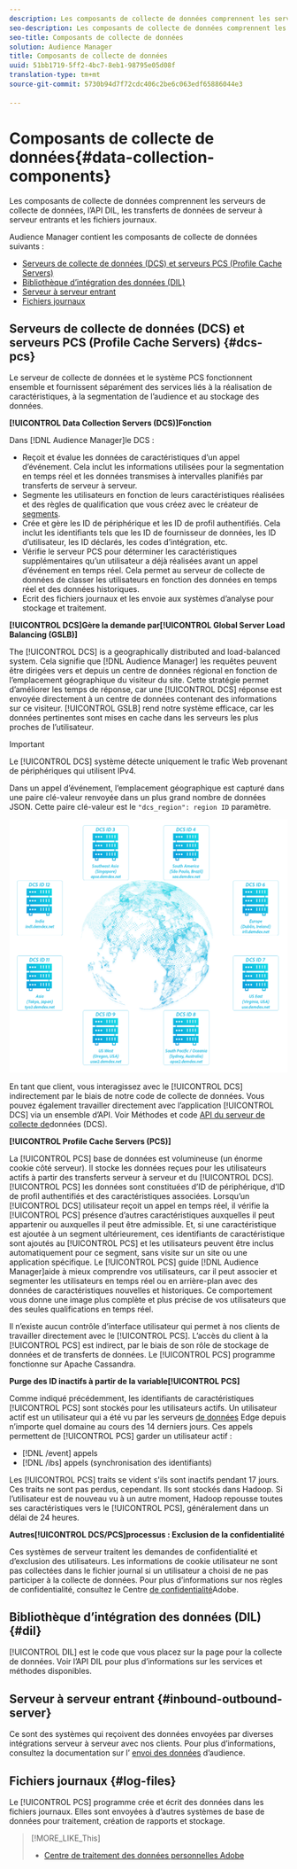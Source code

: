 ```yaml
---
description: Les composants de collecte de données comprennent les serveurs de collecte de données, l’API DIL, les transferts de données de serveur à serveur entrants et les fichiers journaux.
seo-description: Les composants de collecte de données comprennent les serveurs de collecte de données, l’API DIL, les transferts de données de serveur à serveur entrants et les fichiers journaux.
seo-title: Composants de collecte de données
solution: Audience Manager
title: Composants de collecte de données
uuid: 51bb1719-5ff2-4bc7-8eb1-98795e05d08f
translation-type: tm+mt
source-git-commit: 5730b94d7f72cdc406c2be6c063edf65886044e3

---
```



# Composants de collecte de données{#data-collection-components}

Les composants de collecte de données comprennent les serveurs de collecte de données, l’API DIL, les transferts de données de serveur à serveur entrants et les fichiers journaux.

<!-- 

c_compcollect.xml

 -->

Audience Manager contient les composants de collecte de données suivants :

* [Serveurs de collecte de données (DCS) et serveurs PCS (Profile Cache Servers)](../../reference/system-components/components-data-collection.md#dcs-pcs)
* [Bibliothèque d’intégration des données (DIL)](../../reference/system-components/components-data-collection.md#dil)
* [Serveur à serveur entrant](../../reference/system-components/components-data-collection.md#inbound-outbound-server)
* [Fichiers journaux](../../reference/system-components/components-data-collection.md#log-files)

## Serveurs de collecte de données (DCS) et serveurs PCS (Profile Cache Servers) {#dcs-pcs}

Le serveur de collecte de données et le système PCS fonctionnent ensemble et fournissent séparément des services liés à la réalisation de caractéristiques, à la segmentation de l’audience et au stockage des données.

**[!UICONTROL Data Collection Servers (DCS)]Fonction**

Dans [!DNL Audience Manager]le DCS :

* Reçoit et évalue les données de caractéristiques d’un appel d’événement. Cela inclut les informations utilisées pour la segmentation en temps réel et les données transmises à intervalles planifiés par transferts de serveur à serveur.
* Segmente les utilisateurs en fonction de leurs caractéristiques réalisées et des règles de qualification que vous créez avec le créateur de [segments](../../features/segments/segment-builder.md).
* Crée et gère les ID de périphérique et les ID de profil authentifiés. Cela inclut les identifiants tels que les ID de fournisseur de données, les ID d’utilisateur, les ID déclarés, les codes d’intégration, etc.
* Vérifie le serveur PCS pour déterminer les caractéristiques supplémentaires qu’un utilisateur a déjà réalisées avant un appel d’événement en temps réel. Cela permet au serveur de collecte de données de classer les utilisateurs en fonction des données en temps réel et des données historiques.
* Ecrit des fichiers journaux et les envoie aux systèmes d’analyse pour stockage et traitement.

**[!UICONTROL DCS]Gère la demande par[!UICONTROL Global Server Load Balancing (GSLB)]**

The [!UICONTROL DCS] is a geographically distributed and load-balanced system. Cela signifie que [!DNL Audience Manager] les requêtes peuvent être dirigées vers et depuis un centre de données régional en fonction de l’emplacement géographique du visiteur du site. Cette stratégie permet d’améliorer les temps de réponse, car une [!UICONTROL DCS] réponse est envoyée directement à un centre de données contenant des informations sur ce visiteur. [!UICONTROL GSLB] rend notre système efficace, car les données pertinentes sont mises en cache dans les serveurs les plus proches de l’utilisateur.

>[!IMPORTANT]
>
>Le [!UICONTROL DCS] système détecte uniquement le trafic Web provenant de périphériques qui utilisent IPv4.

Dans un appel d’événement, l’emplacement géographique est capturé dans une paire clé-valeur renvoyée dans un plus grand nombre de données JSON. Cette paire clé-valeur est le `"dcs_region": region ID` paramètre.

![](assets/dcs-map.png)

En tant que client, vous interagissez avec le [!UICONTROL DCS] indirectement par le biais de notre code de collecte de données. Vous pouvez également travailler directement avec l’application [!UICONTROL DCS] via un ensemble d’API. Voir Méthodes et code [API du serveur de collecte de](../../api/dcs-intro/dcs-event-calls/dcs-event-calls.md)données (DCS).

**[!UICONTROL Profile Cache Servers (PCS)]**

La [!UICONTROL PCS] base de données est volumineuse (un énorme cookie côté serveur). Il stocke les données reçues pour les utilisateurs actifs à partir des transferts serveur à serveur et du [!UICONTROL DCS]. [!UICONTROL PCS] les données sont constituées d’ID de périphérique, d’ID de profil authentifiés et des caractéristiques associées. Lorsqu’un [!UICONTROL DCS] utilisateur reçoit un appel en temps réel, il vérifie la [!UICONTROL PCS] présence d’autres caractéristiques auxquelles il peut appartenir ou auxquelles il peut être admissible. Et, si une caractéristique est ajoutée à un segment ultérieurement, ces identifiants de caractéristique sont ajoutés au [!UICONTROL PCS] et les utilisateurs peuvent être inclus automatiquement pour ce segment, sans visite sur un site ou une application spécifique. Le [!UICONTROL PCS] guide [!DNL Audience Manager]aide à mieux comprendre vos utilisateurs, car il peut associer et segmenter les utilisateurs en temps réel ou en arrière-plan avec des données de caractéristiques nouvelles et historiques. Ce comportement vous donne une image plus complète et plus précise de vos utilisateurs que des seules qualifications en temps réel.

Il n’existe aucun contrôle d’interface utilisateur qui permet à nos clients de travailler directement avec le [!UICONTROL PCS]. L’accès du client à la [!UICONTROL PCS] est indirect, par le biais de son rôle de stockage de données et de transferts de données. Le [!UICONTROL PCS] programme fonctionne sur Apache Cassandra.

**Purge des ID inactifs à partir de la variable[!UICONTROL PCS]**

Comme indiqué précédemment, les identifiants de caractéristiques [!UICONTROL PCS] sont stockés pour les utilisateurs actifs. Un utilisateur actif est un utilisateur qui a été vu par les serveurs [de données](../../reference/system-components/components-edge.md) Edge depuis n’importe quel domaine au cours des 14 derniers jours. Ces appels permettent de [!UICONTROL PCS] garder un utilisateur actif :

* [!DNL /event] appels
* [!DNL /ibs] appels (synchronisation des identifiants)

<!-- 

Removed /dpm calls from the bulleted list. /dpm calls have been deprecated.

 -->

Les [!UICONTROL PCS] traits se vident s'ils sont inactifs pendant 17 jours. Ces traits ne sont pas perdus, cependant. Ils sont stockés dans Hadoop. Si l’utilisateur est de nouveau vu à un autre moment, Hadoop repousse toutes ses caractéristiques vers le [!UICONTROL PCS], généralement dans un délai de 24 heures.

**Autres[!UICONTROL DCS/PCS]processus : Exclusion de la confidentialité**

Ces systèmes de serveur traitent les demandes de confidentialité et d’exclusion des utilisateurs. Les informations de cookie utilisateur ne sont pas collectées dans le fichier journal si un utilisateur a choisi de ne pas participer à la collecte de données. Pour plus d’informations sur nos règles de confidentialité, consultez le Centre [de confidentialité](https://www.adobe.com/privacy/advertising-services.html)Adobe.

## Bibliothèque d’intégration des données (DIL){#dil} 

[!UICONTROL DIL] est le code que vous placez sur la page pour la collecte de données. Voir l’API [](../../dil/dil-overview.md) DIL pour plus d’informations sur les services et méthodes disponibles.

## Serveur à serveur entrant {#inbound-outbound-server}

Ce sont des systèmes qui reçoivent des données envoyées par diverses intégrations serveur à serveur avec nos clients. Pour plus d’informations, consultez la documentation sur l’ [envoi des données](/help/using/integration/sending-audience-data/real-time-data-integration/real-time-tech-specs.md) d’audience.

## Fichiers journaux {#log-files}

Le [!UICONTROL PCS] programme crée et écrit des données dans les fichiers journaux. Elles sont envoyées à d’autres systèmes de base de données pour traitement, création de rapports et stockage.

>[!MORE_LIKE_This]
>
>* [Centre de traitement des données personnelles Adobe](https://www.adobe.com/privacy.html)


